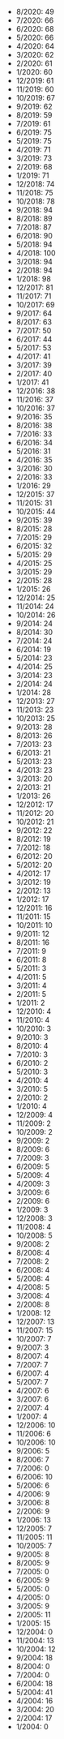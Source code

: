 *  8/2020: 49
*  7/2020: 66
*  6/2020: 68
*  5/2020: 66
*  4/2020: 64
*  3/2020: 62
*  2/2020: 61
*  1/2020: 60
*  12/2019: 61
*  11/2019: 60
*  10/2019: 67
*  9/2019: 62
*  8/2019: 59
*  7/2019: 61
*  6/2019: 75
*  5/2019: 75
*  4/2019: 71
*  3/2019: 73
*  2/2019: 68
*  1/2019: 71
*  12/2018: 74
*  11/2018: 75
*  10/2018: 78
*  9/2018: 94
*  8/2018: 89
*  7/2018: 87
*  6/2018: 90
*  5/2018: 94
*  4/2018: 100
*  3/2018: 94
*  2/2018: 94
*  1/2018: 98
*  12/2017: 81
*  11/2017: 71
*  10/2017: 69
*  9/2017: 64
*  8/2017: 63
*  7/2017: 50
*  6/2017: 44
*  5/2017: 53
*  4/2017: 41
*  3/2017: 39
*  2/2017: 40
*  1/2017: 41
*  12/2016: 38
*  11/2016: 37
*  10/2016: 37
*  9/2016: 35
*  8/2016: 38
*  7/2016: 33
*  6/2016: 34
*  5/2016: 31
*  4/2016: 35
*  3/2016: 30
*  2/2016: 33
*  1/2016: 29
*  12/2015: 37
*  11/2015: 31
*  10/2015: 44
*  9/2015: 39
*  8/2015: 28
*  7/2015: 29
*  6/2015: 32
*  5/2015: 29
*  4/2015: 25
*  3/2015: 29
*  2/2015: 28
*  1/2015: 26
*  12/2014: 25
*  11/2014: 24
*  10/2014: 26
*  9/2014: 24
*  8/2014: 30
*  7/2014: 24
*  6/2014: 19
*  5/2014: 23
*  4/2014: 25
*  3/2014: 23
*  2/2014: 24
*  1/2014: 28
*  12/2013: 27
*  11/2013: 23
*  10/2013: 25
*  9/2013: 28
*  8/2013: 26
*  7/2013: 23
*  6/2013: 21
*  5/2013: 23
*  4/2013: 23
*  3/2013: 20
*  2/2013: 21
*  1/2013: 26
*  12/2012: 17
*  11/2012: 20
*  10/2012: 21
*  9/2012: 22
*  8/2012: 19
*  7/2012: 18
*  6/2012: 20
*  5/2012: 20
*  4/2012: 17
*  3/2012: 19
*  2/2012: 13
*  1/2012: 17
*  12/2011: 16
*  11/2011: 15
*  10/2011: 10
*  9/2011: 12
*  8/2011: 16
*  7/2011: 9
*  6/2011: 8
*  5/2011: 3
*  4/2011: 5
*  3/2011: 4
*  2/2011: 5
*  1/2011: 2
*  12/2010: 4
*  11/2010: 4
*  10/2010: 3
*  9/2010: 3
*  8/2010: 4
*  7/2010: 3
*  6/2010: 2
*  5/2010: 3
*  4/2010: 4
*  3/2010: 5
*  2/2010: 2
*  1/2010: 4
*  12/2009: 4
*  11/2009: 2
*  10/2009: 2
*  9/2009: 2
*  8/2009: 6
*  7/2009: 3
*  6/2009: 5
*  5/2009: 4
*  4/2009: 3
*  3/2009: 6
*  2/2009: 6
*  1/2009: 3
*  12/2008: 3
*  11/2008: 4
*  10/2008: 5
*  9/2008: 2
*  8/2008: 4
*  7/2008: 2
*  6/2008: 4
*  5/2008: 4
*  4/2008: 5
*  3/2008: 4
*  2/2008: 8
*  1/2008: 12
*  12/2007: 13
*  11/2007: 15
*  10/2007: 7
*  9/2007: 3
*  8/2007: 4
*  7/2007: 7
*  6/2007: 4
*  5/2007: 7
*  4/2007: 6
*  3/2007: 6
*  2/2007: 4
*  1/2007: 4
*  12/2006: 10
*  11/2006: 6
*  10/2006: 10
*  9/2006: 5
*  8/2006: 7
*  7/2006: 0
*  6/2006: 10
*  5/2006: 6
*  4/2006: 9
*  3/2006: 8
*  2/2006: 9
*  1/2006: 13
*  12/2005: 7
*  11/2005: 11
*  10/2005: 7
*  9/2005: 8
*  8/2005: 9
*  7/2005: 0
*  6/2005: 9
*  5/2005: 0
*  4/2005: 0
*  3/2005: 9
*  2/2005: 11
*  1/2005: 15
*  12/2004: 0
*  11/2004: 13
*  10/2004: 12
*  9/2004: 18
*  8/2004: 0
*  7/2004: 0
*  6/2004: 18
*  5/2004: 41
*  4/2004: 16
*  3/2004: 20
*  2/2004: 17
*  1/2004: 0